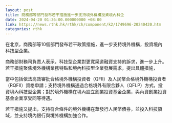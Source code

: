 ```yaml
---
layout: post
title: 商務部等部門發布若干措施進一步支持境外機構投資境內科企
date: 2024-04-20 01:36:00.000000000 +08:00
link: https://news.rthk.hk/rthk/ch/component/k2/1749696-20240420.htm
categories: rthk
---
```


在北京，商務部等10個部門發布若干政策措施，進一步支持境外機構，投資境內科技型企業。

商務部財務司負責人表示，科技型企業對更寬渠道融資支持的訴求，進一步上升。若干措施聚焦境外機構業務特點和境內科技型企業發展需求，提出具體措施，

當中包括依法高效審批合格境外機構投資者（QFII）及人民幣合格境外機構投資者（RQFII）資格申請；支持境外機構通過合格境外有限合夥人（QFLP）方式，投資境內科技型企業；對於境外機構在境內設立創業投資基金企業，與內資創業投資基金企業享受同等待遇。

若干措施又提出，支持符合條件的境外機構在華發行人民幣債券，並投入科技領域，並支持境內銀行與境外機構加強合作。
